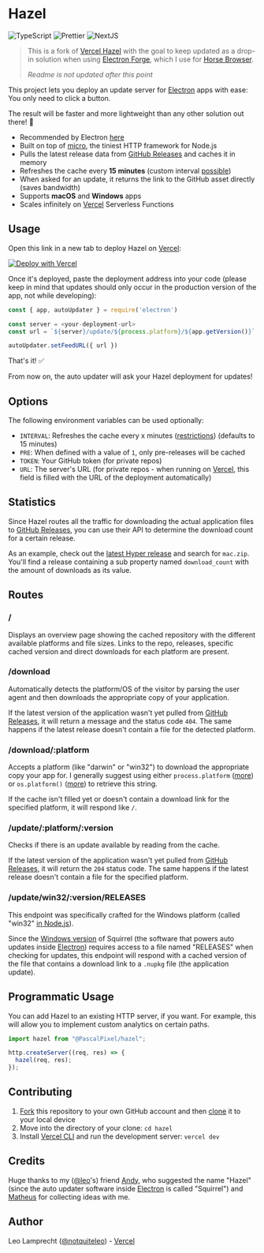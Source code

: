 # Hazel

![TypeScript](https://shields.io/badge/TypeScript-3178C6?logo=TypeScript&logoColor=FFF&style=flat-square)
![Prettier](https://shields.io/badge/Prettier-ff69b4?logo=Prettier&logoColor=FFF&style=flat-square)
![NextJS](https://shields.io/badge/Vercel-000?logo=Vercel&logoColor=FFF&style=flat-square)

> This is a fork of [Vercel Hazel](https://github.com/vercel/hazel) with the goal to keep updated as a drop-in solution when using [Electron Forge](https://github.com/electron/forge), which I use for [Horse Browser](https://browser.horse).
>
> _Readme is not updated after this point_

This project lets you deploy an update server for [Electron](https://www.electronjs.org) apps with ease: You only need to click a button.

The result will be faster and more lightweight than any other solution out there! :rocket:

- Recommended by Electron [here](https://www.electronjs.org/docs/tutorial/updates#deploying-an-update-server)
- Built on top of [micro](https://github.com/vercel/micro), the tiniest HTTP framework for Node.js
- Pulls the latest release data from [GitHub Releases](https://help.github.com/articles/creating-releases/) and caches it in memory
- Refreshes the cache every **15 minutes** (custom interval [possible](#options))
- When asked for an update, it returns the link to the GitHub asset directly (saves bandwidth)
- Supports **macOS** and **Windows** apps
- Scales infinitely on [Vercel](https://vercel.com) Serverless Functions

## Usage

Open this link in a new tab to deploy Hazel on [Vercel](https://vercel.com):

[![Deploy with Vercel](https://vercel.com/button)](https://vercel.com/new/git/external?repository-url=https%3A%2F%2Fgithub.com%2FPascalPixel%2Fhazel&env=ACCOUNT,REPOSITORY&envDescription=Enter%20your%20GitHub%20user%2Forg%20slug%20and%20the%20name%20of%20the%20repository%20that%20contains%20your%20Electron%20app.&envLink=https%3A%2F%2Fgithub.com%2FPascalPixel%2Fhazel%23usage&repo-name=hazel-update-server)

Once it's deployed, paste the deployment address into your code (please keep in mind that updates should only occur in the production version of the app, not while developing):

```js
const { app, autoUpdater } = require('electron')

const server = <your-deployment-url>
const url = `${server}/update/${process.platform}/${app.getVersion()}`

autoUpdater.setFeedURL({ url })
```

That's it! :white_check_mark:

From now on, the auto updater will ask your Hazel deployment for updates!

## Options

The following environment variables can be used optionally:

- `INTERVAL`: Refreshes the cache every x minutes ([restrictions](https://developer.github.com/changes/2012-10-14-rate-limit-changes/)) (defaults to 15 minutes)
- `PRE`: When defined with a value of `1`, only pre-releases will be cached
- `TOKEN`: Your GitHub token (for private repos)
- `URL`: The server's URL (for private repos - when running on [Vercel](https://vercel.com), this field is filled with the URL of the deployment automatically)

## Statistics

Since Hazel routes all the traffic for downloading the actual application files to [GitHub Releases](https://help.github.com/articles/creating-releases/), you can use their API to determine the download count for a certain release.

As an example, check out the [latest Hyper release](https://api.github.com/repos/vercel/hyper/releases/latest) and search for `mac.zip`. You'll find a release containing a sub property named `download_count` with the amount of downloads as its value.

## Routes

### /

Displays an overview page showing the cached repository with the different available platforms and file sizes. Links to the repo, releases, specific cached version and direct downloads for each platform are present.

### /download

Automatically detects the platform/OS of the visitor by parsing the user agent and then downloads the appropriate copy of your application.

If the latest version of the application wasn't yet pulled from [GitHub Releases](https://help.github.com/articles/creating-releases/), it will return a message and the status code `404`. The same happens if the latest release doesn't contain a file for the detected platform.

### /download/:platform

Accepts a platform (like "darwin" or "win32") to download the appropriate copy your app for. I generally suggest using either `process.platform` ([more](https://nodejs.org/api/process.html#process_process_platform)) or `os.platform()` ([more](https://nodejs.org/api/os.html#os_os_platform)) to retrieve this string.

If the cache isn't filled yet or doesn't contain a download link for the specified platform, it will respond like `/`.

### /update/:platform/:version

Checks if there is an update available by reading from the cache.

If the latest version of the application wasn't yet pulled from [GitHub Releases](https://help.github.com/articles/creating-releases/), it will return the `204` status code. The same happens if the latest release doesn't contain a file for the specified platform.

### /update/win32/:version/RELEASES

This endpoint was specifically crafted for the Windows platform (called "win32" [in Node.js](https://nodejs.org/api/process.html#process_process_platform)).

Since the [Windows version](https://github.com/Squirrel/Squirrel.Windows) of Squirrel (the software that powers auto updates inside [Electron](https://www.electronjs.org)) requires access to a file named "RELEASES" when checking for updates, this endpoint will respond with a cached version of the file that contains a download link to a `.nupkg` file (the application update).

## Programmatic Usage

You can add Hazel to an existing HTTP server, if you want. For example, this will allow you to implement custom analytics on certain paths.

```js
import hazel from "@PascalPixel/hazel";

http.createServer((req, res) => {
  hazel(req, res);
});
```

## Contributing

1. [Fork](https://help.github.com/articles/fork-a-repo/) this repository to your own GitHub account and then [clone](https://help.github.com/articles/cloning-a-repository/) it to your local device
2. Move into the directory of your clone: `cd hazel`
3. Install [Vercel CLI](https://vercel.com/cli) and run the development server: `vercel dev`

## Credits

Huge thanks to my ([@leo](https://github.com/leo)'s) friend [Andy](http://twitter.com/andybitz_), who suggested the name "Hazel" (since the auto updater software inside [Electron](https://www.electronjs.org) is called "Squirrel") and [Matheus](https://twitter.com/matheusfrndes) for collecting ideas with me.

## Author

Leo Lamprecht ([@notquiteleo](https://twitter.com/notquiteleo)) - [Vercel](https://vercel.com)
